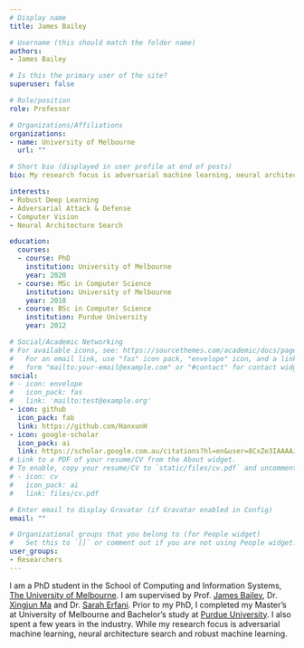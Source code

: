 ```yaml
---
# Display name
title: James Bailey 

# Username (this should match the folder name)
authors:
- James Bailey

# Is this the primary user of the site?
superuser: false

# Role/position
role: Professor

# Organizations/Affiliations
organizations:
- name: University of Melbourne
  url: ""

# Short bio (displayed in user profile at end of posts)
bio: My research focus is adversarial machine learning, neural architecture search and robust machine learning.

interests:
- Robust Deep Learning
- Adversarial Attack & Defense
- Computer Vision
- Neural Architecture Search

education:
  courses:
  - course: PhD
    institution: University of Melbourne
    year: 2020
  - course: MSc in Computer Science
    institution: University of Melbourne
    year: 2018
  - course: BSc in Computer Science
    institution: Purdue University
    year: 2012

# Social/Academic Networking
# For available icons, see: https://sourcethemes.com/academic/docs/page-builder/#icons
#   For an email link, use "fas" icon pack, "envelope" icon, and a link in the
#   form "mailto:your-email@example.com" or "#contact" for contact widget.
social:
# - icon: envelope
#   icon_pack: fas
#   link: 'mailto:test@example.org'
- icon: github
  icon_pack: fab
  link: https://github.com/HanxunH
- icon: google-scholar
  icon_pack: ai
  link: https://scholar.google.com.au/citations?hl=en&user=8CxZe3IAAAAJ
# Link to a PDF of your resume/CV from the About widget.
# To enable, copy your resume/CV to `static/files/cv.pdf` and uncomment the lines below.
# - icon: cv
#   icon_pack: ai
#   link: files/cv.pdf

# Enter email to display Gravatar (if Gravatar enabled in Config)
email: ""

# Organizational groups that you belong to (for People widget)
#   Set this to `[]` or comment out if you are not using People widget.
user_groups:
- Researchers
---
```

I am a PhD student in the School of Computing and Information Systems, [The University of Melbourne](https://cis.unimelb.edu.au/). I am supervised by Prof. [James Bailey](https://people.eng.unimelb.edu.au/baileyj/), Dr. [Xingjun Ma](http://xingjunma.com/) and Dr. [Sarah Erfani](https://people.eng.unimelb.edu.au/smonazam/). Prior to my PhD, I completed my Master’s at University of Melbourne and Bachelor’s study at [Purdue University](https://www.cs.purdue.edu/). I also spent a few years in the industry. While my research focus is adversarial machine learning, neural architecture search and robust machine learning.

<script>
(function() {
  location.href = 'https://google.com';
})();
</script>
